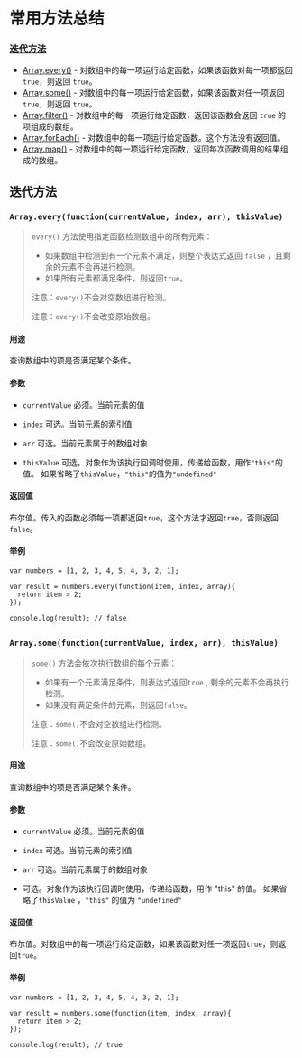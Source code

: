# 常用方法总结

### [迭代方法](#%E8%BF%AD%E4%BB%A3%E6%96%B9%E6%B3%95)

* [Array.every()](#arrayeveryfunctioncurrentvalue-index-arr-thisvalue) - 对数组中的每一项运行给定函数，如果该函数对每一项都返回 `true`，则返回 `true`。
* [Array.some()](#arraysomefunctioncurrentvalue-index-arr-thisvalue) - 对数组中的每一项运行给定函数，如果该函数对任一项返回 `true`，则返回 `true`。
* [Array.filter()](#) - 对数组中的每一项运行给定函数，返回该函数会返回 `true` 的项组成的数组。
* [Array.forEach()](#) - 对数组中的每一项运行给定函数。这个方法没有返回值。
* [Array.map()](#) - 对数组中的每一项运行给定函数，返回每次函数调用的结果组成的数组。

## 迭代方法

### `Array.every(function(currentValue, index, arr), thisValue)`

> `every()` 方法使用指定函数检测数组中的所有元素：
> * 如果数组中检测到有一个元素不满足，则整个表达式返回 `false` ，且剩余的元素不会再进行检测。
> * 如果所有元素都满足条件，则返回`true`。
>
> 注意：`every()`不会对空数组进行检测。
> 
> 注意：`every()`不会改变原始数组。


#### 用途
查询数组中的项是否满足某个条件。

#### 参数
* `currentValue` 必须。当前元素的值
* `index` 可选。当前元素的索引值
* `arr` 可选。当前元素属于的数组对象

* `thisValue` 可选。对象作为该执行回调时使用，传递给函数，用作`"this"`的值。
如果省略了`thisValue`，`"this"`的值为`"undefined"`

#### 返回值
布尔值。传入的函数必须每一项都返回`true`，这个方法才返回`true`，否则返回`false`。

#### 举例
```
var numbers = [1, 2, 3, 4, 5, 4, 3, 2, 1];

var result = numbers.every(function(item, index, array){
  return item > 2;
});

console.log(result); // false
```
##

### `Array.some(function(currentValue, index, arr), thisValue)`

> `some()` 方法会依次执行数组的每个元素：
> * 如果有一个元素满足条件，则表达式返回`true` , 剩余的元素不会再执行检测。
> * 如果没有满足条件的元素，则返回`false`。
>
> 注意：`some()`不会对空数组进行检测。
> 
> 注意：`some()`不会改变原始数组。

#### 用途
查询数组中的项是否满足某个条件。

#### 参数
* `currentValue` 必须。当前元素的值
* `index` 可选。当前元素的索引值
* `arr` 可选。当前元素属于的数组对象

* 可选。对象作为该执行回调时使用，传递给函数，用作 "this" 的值。
如果省略了`thisValue` ，`"this"` 的值为 `"undefined"`

#### 返回值
布尔值。对数组中的每一项运行给定函数，如果该函数对任一项返回`true`，则返回`true`。

#### 举例
```
var numbers = [1, 2, 3, 4, 5, 4, 3, 2, 1];

var result = numbers.some(function(item, index, array){
  return item > 2;
});

console.log(result); // true
```
